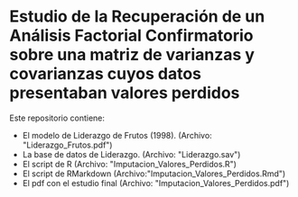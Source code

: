 # Estudio de la Recuperación de un Análisis Factorial Confirmatorio sobre una matriz de varianzas y covarianzas cuyos datos presentaban valores perdidos

Este repositorio contiene:
- El modelo de Liderazgo de Frutos (1998). (Archivo: "Liderazgo_Frutos.pdf")
- La base de datos de Liderazgo. (Archivo: "Liderazgo.sav")
- El script de R (Archivo: "Imputacion_Valores_Perdidos.R")
- El script de RMarkdown (Archivo:"Imputacion_Valores_Perdidos.Rmd")
- El pdf con el estudio final (Archivo: "Imputacion_Valores_Perdidos.pdf")
